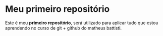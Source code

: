 # Meu primeiro repositório

Este é meu **primeiro repositório**, será utilizado para aplicar tudo que estou aprendendo no curso de git + github do matheus battisti.
